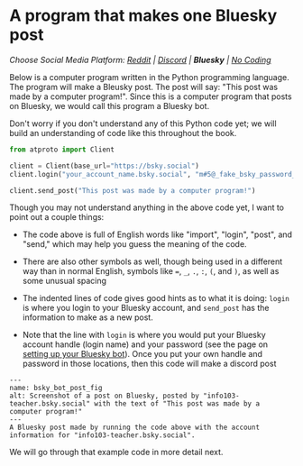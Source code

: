 # A program that makes one Bluesky post
_Choose Social Media Platform: <a href='../../../reddit/ch02_definitions/03_automation/06_a_social_media_bot.html'>Reddit</a> | <a href='../../../discord/ch02_definitions/03_automation/06_a_social_media_bot.html'>Discord</a> | __Bluesky__ | <a href='../../../nocode/ch02_definitions/03_automation/06_a_social_media_bot.html'>No Coding</a>_


Below is a computer program written in the Python programming language. The program will make a Bleusky post. The post will say: "This post was made by a computer program!". Since this is a computer program that posts on Bluesky, we would call this program a Bluesky bot.

Don't worry if you don't understand any of this Python code yet; we will build an understanding of code like this throughout the book.

```python
from atproto import Client

client = Client(base_url="https://bsky.social")
client.login("your_account_name.bsky.social", "m#5@_fake_bsky_password_$%Ds")

client.send_post("This post was made by a computer program!")
```

Though you may not understand anything in the above code yet, I want to point out a couple things:
- The code above is full of English words like "import", "login", "post", and "send," which may help you guess the meaning of the code.
- There are also other symbols as well, though being used in a different way than in normal English, symbols like ``=``, `_`, `.`, `:`, `(`, and `)`, as well as some unusual spacing



- The indented lines of code gives good hints as to what it is doing: `login` is where you login to your Bluesky account, and `send_post` has the information to make as a new post.
- Note that the line with `login` is where you would put your Bluesky account handle (login name) and your password (see the page on [setting up your Bluesky bot](../../appendix/making_bot_account.md)). Once you put your own handle and password in those locations, then this code will make a discord post

```{figure} bsky_bot_post.png
---
name: bsky_bot_post_fig
alt: Screenshot of a post on Bluesky, posted by "info103-teacher.bsky.social" with the text of "This post was made by a computer program!"
---
A Bluesky post made by running the code above with the account information for "info103-teacher.bsky.social".
```

We will go through that example code in more detail next.
